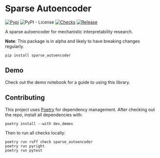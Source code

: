 # Sparse Autoencoder

[![Pypi](https://img.shields.io/pypi/v/sparse_autoencoder?color=blue)](https://pypi.org/project/transformer-lens/)
![PyPI -
License](https://img.shields.io/pypi/l/sparse_autoencoder?color=blue) [![Checks](https://github.com/alan-cooney/sparse_autoencoder/actions/workflows/checks.yml/badge.svg)](https://github.com/alan-cooney/sparse_autoencoder/actions/workflows/checks.yml)
[![Release](https://github.com/alan-cooney/sparse_autoencoder/actions/workflows/release.yml/badge.svg)](https://github.com/alan-cooney/sparse_autoencoder/actions/workflows/release.yml)

A sparse autoencoder for mechanistic interpretability research.

**Note**: This package is in alpha and likely to have breaking changes regularly.

```shell
pip install sparse_autoencoder
```

## Demo

Check out the demo notebook for a guide to using this library.

## Contributing

This project uses [Poetry](https://python-poetry.org) for dependency management. After checking out
the repo, install all dependencies with:

```shell
poetry install --with dev,demos
```

Then to run all checks locally:

```shell
poetry run ruff check sparse_autoencoder
poetry run pyright
poetry run pytest
```

